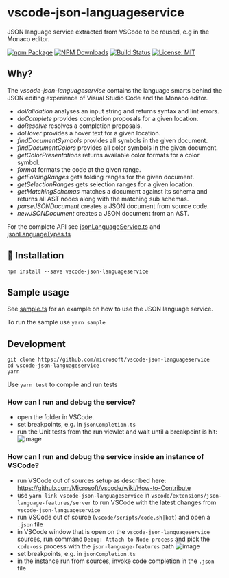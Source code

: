 # vscode-json-languageservice

JSON language service extracted from VSCode to be reused, e.g in the Monaco
editor.

[![npm Package](https://img.shields.io/npm/v/vscode-json-languageservice.svg?style=flat-square)](https://www.npmjs.org/package/vscode-json-languageservice)
[![NPM Downloads](https://img.shields.io/npm/dm/vscode-json-languageservice.svg)](https://npmjs.org/package/vscode-json-languageservice)
[![Build Status](https://github.com/microsoft/vscode-json-languageservice/actions/workflows/node.js.yml/badge.svg)](https://github.com/microsoft/vscode-json-languageservice/actions)
[![License: MIT](https://img.shields.io/badge/License-MIT-yellow.svg)](https://opensource.org/licenses/MIT)

## Why?

The _vscode-json-languageservice_ contains the language smarts behind the JSON
editing experience of Visual Studio Code and the Monaco editor.

-   _doValidation_ analyses an input string and returns syntax and lint errors.
-   _doComplete_ provides completion proposals for a given location.
-   _doResolve_ resolves a completion proposals.
-   _doHover_ provides a hover text for a given location.
-   _findDocumentSymbols_ provides all symbols in the given document.
-   _findDocumentColors_ provides all color symbols in the given document.
-   _getColorPresentations_ returns available color formats for a color symbol.
-   _format_ formats the code at the given range.
-   _getFoldingRanges_ gets folding ranges for the given document.
-   _getSelectionRanges_ gets selection ranges for a given location.
-   _getMatchingSchemas_ matches a document against its schema and returns all
    AST nodes along with the matching sub schemas.
-   _parseJSONDocument_ creates a JSON document from source code.
-   _newJSONDocument_ creates a JSON document from an AST.

For the complete API see [jsonLanguageService.ts](./src/jsonLanguageService.ts)
and [jsonLanguageTypes.ts](./src/jsonLanguageTypes.ts)

## 🚀 Installation

    npm install --save vscode-json-languageservice

## Sample usage

See [sample.ts](./src/example/sample.ts) for an example on how to use the JSON
language service.

To run the sample use `yarn sample`

## Development

    git clone https://github.com/microsoft/vscode-json-languageservice
    cd vscode-json-languageservice
    yarn

Use `yarn test` to compile and run tests

### How can I run and debug the service?

-   open the folder in VSCode.
-   set breakpoints, e.g. in `jsonCompletion.ts`
-   run the Unit tests from the run viewlet and wait until a breakpoint is hit:
    ![image](https://user-images.githubusercontent.com/6461412/94239202-bdad4e80-ff11-11ea-99c3-cb9dbeb1c0b2.png)

### How can I run and debug the service inside an instance of VSCode?

-   run VSCode out of sources setup as described here:
    https://github.com/Microsoft/vscode/wiki/How-to-Contribute
-   use `yarn link vscode-json-languageservice` in
    `vscode/extensions/json-language-features/server` to run VSCode with the
    latest changes from `vscode-json-languageservice`
-   run VSCode out of source (`vscode/scripts/code.sh|bat`) and open a `.json`
    file
-   in VSCode window that is open on the `vscode-json-languageservice` sources,
    run command `Debug: Attach to Node process` and pick the `code-oss` process
    with the `json-language-features` path
    ![image](https://user-images.githubusercontent.com/6461412/94242925-061b3b00-ff17-11ea-8c17-8da15268f1a1.png)
-   set breakpoints, e.g. in `jsonCompletion.ts`
-   in the instance run from sources, invoke code completion in the `.json` file
